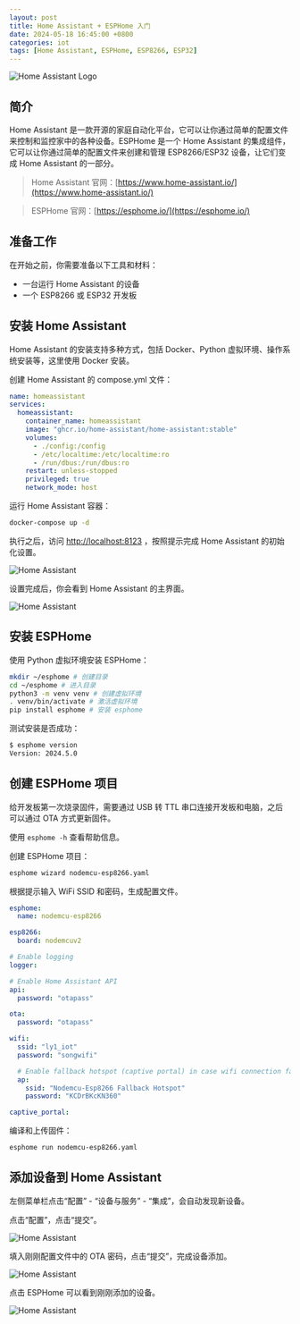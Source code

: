 ```yaml
---
layout: post
title: Home Assistant + ESPHome 入门
date: 2024-05-18 16:45:00 +0800
categories: iot
tags: [Home Assistant, ESPHome, ESP8266, ESP32]
---
```

![Home Assistant Logo](/assets/img/ha-esphome/ha-logo.png)

## 简介

Home Assistant 是一款开源的家庭自动化平台，它可以让你通过简单的配置文件来控制和监控家中的各种设备。ESPHome 是一个 Home Assistant 的集成组件，它可以让你通过简单的配置文件来创建和管理 ESP8266/ESP32 设备，让它们变成 Home Assistant 的一部分。

> Home Assistant 官网：[https://www.home-assistant.io/](https://www.home-assistant.io/)

> ESPHome 官网：[https://esphome.io/](https://esphome.io/)

## 准备工作

在开始之前，你需要准备以下工具和材料：

- 一台运行 Home Assistant 的设备
- 一个 ESP8266 或 ESP32 开发板

## 安装 Home Assistant

Home Assistant 的安装支持多种方式，包括 Docker、Python 虚拟环境、操作系统安装等，这里使用 Docker 安装。

创建 Home Assistant 的 compose.yml 文件：

```yaml
name: homeassistant
services:
  homeassistant:
    container_name: homeassistant
    image: "ghcr.io/home-assistant/home-assistant:stable"
    volumes:
      - ./config:/config
      - /etc/localtime:/etc/localtime:ro
      - /run/dbus:/run/dbus:ro
    restart: unless-stopped
    privileged: true
    network_mode: host
```

运行 Home Assistant 容器：

```bash
docker-compose up -d
```

执行之后，访问 [http://localhost:8123](http://localhost:8123) ，按照提示完成 Home Assistant 的初始化设置。

![Home Assistant](/assets/img/ha-esphome/ha1.jpg)

设置完成后，你会看到 Home Assistant 的主界面。

![Home Assistant](/assets/img/ha-esphome/ha2.jpg)

## 安装 ESPHome

使用 Python 虚拟环境安装 ESPHome：

```bash
mkdir ~/esphome # 创建目录
cd ~/esphome # 进入目录
python3 -m venv venv # 创建虚拟环境
. venv/bin/activate # 激活虚拟环境
pip install esphome # 安装 esphome
```

测试安装是否成功：

```bash
$ esphome version
Version: 2024.5.0
```

## 创建 ESPHome 项目

给开发板第一次烧录固件，需要通过 USB 转 TTL 串口连接开发板和电脑，之后可以通过 OTA 方式更新固件。

使用 `esphome -h` 查看帮助信息。

创建 ESPHome 项目：

```bash
esphome wizard nodemcu-esp8266.yaml
```

根据提示输入 WiFi SSID 和密码，生成配置文件。

```yaml
esphome:
  name: nodemcu-esp8266

esp8266:
  board: nodemcuv2

# Enable logging
logger:

# Enable Home Assistant API
api:
  password: "otapass"

ota:
  password: "otapass"

wifi:
  ssid: "ly1_iot"
  password: "songwifi"

  # Enable fallback hotspot (captive portal) in case wifi connection fails
  ap:
    ssid: "Nodemcu-Esp8266 Fallback Hotspot"
    password: "KCDrBKcKN360"

captive_portal:
```

编译和上传固件：

```bash
esphome run nodemcu-esp8266.yaml
```

## 添加设备到 Home Assistant

左侧菜单栏点击“配置” - “设备与服务” - “集成”，会自动发现新设备。

点击“配置”，点击“提交”。

![Home Assistant](/assets/img/ha-esphome/ha3.jpg)

填入刚刚配置文件中的 OTA 密码，点击“提交”，完成设备添加。

![Home Assistant](/assets/img/ha-esphome/ha5.jpg)

点击 ESPHome 可以看到刚刚添加的设备。

![Home Assistant](/assets/img/ha-esphome/ha6.jpg)
